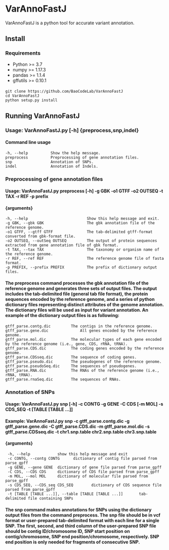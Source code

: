 # VarAnnoFastJ
VarAnnoFastJ is a python tool for accurate variant annotation.
## Install
### Requirements
  * Python >= 3.7
  * numpy >= 1.17.3
  * pandas >= 1.1.4
  * gffutils >= 0.10.1
   
####
    git clone https://github.com/BaoCodeLab/VarAnnoFastJ
    cd VarAnnoFastJ
    python setup.py install
    
    
## Running VarAnnoFastJ
### Usage:  VarAnnoFastJ.py [-h] {preprocess,snp,indel}

#### Command line usage                        
    -h, --help          Show the help message.
    preprocess          Preprocessing of gene annotation files.
    snp                 Annotation of SNPs.
    indel               Annotation of Indels.

### Preprocessing of gene annotation files
#### Usage:  VarAnnoFastJ.py preprocess [-h] -g GBK -o1 GTFF -o2 OUTSEQ -t TAX -r REF -p prefix

#### {arguments}
    -h, --help                          Show this help message and exit.
    -g GBK, --gbk GBK                   The gbk annotation file of the reference genome.
    -o1 GTFF, --gtff GTFF               The tab-delimited gtff-format converted from gbk-format file. 
    -o2 OUTSEQ, --outSeq OUTSEQ         The output of protein sequences extracted from gene annotation file of gbk format.
    -t TAX, --tax TAX                   The taxonomy or organism name of the reference genome.
    -r REF, --ref REF                   The reference genome file of fasta format.
    -p PREFIX, --prefix PREFIX          The prefix of dictionary output files.
   
#### The preprocess command processes the gbk annotation file of the reference genome and generates three sets of output files. The output includes the tab-delimited file (general tab file format), the protein sequences encoded by the reference genome, and a series of python dictionary files representing distinct attributes of the genome annotation. The dictionary files will be used as input for variant annotation. An example of the dictionary output files is as following:
    gtff_parse.contg.dic         The contigs in the reference genome.
    gtff_parse.gene.dic              All genes encoded by the reference genome.
    gtff_parse.mol.dic           The molecular types of each gene encoded by the reference genome (i.e., gene, CDS, rRNA, tRNA).
    gtff_parse.CDS.dic           The coding genes encoded by the reference genome.
    gtff_parse.CDSseq.dic        The sequence of coding genes. 
    gtff_parse.pseudo.dic        The pseudogenes of the reference genome.
    gtff_parse.pseudoSeq.dic     The sequences of pseudogenes.
    gtff_parse.RNA.dic           The RNAs of the reference genome (i.e., rRNA, tRNA).
    gtff_parse.rnaSeq.dic        The sequences of RNAs.
    
 ### Annotation of SNPs
 #### Usage:    VarAnnoFastJ.py snp [-h] -c CONTG -g GENE -C CDS [-m MOL] -s CDS_SEQ -t [TABLE [TABLE ...]]
 #### Example:  VarAnnoFastJ.py snp -c gtff_parse.contg.dic -g gtff_parse.gene.dic -C gtff_parse.CDS.dic -m gtff_parse.mol.dic -s gtff_parse.CDSseq.dic -t chr1.snp.table       chr2.snp.table chr3.snp.table
 
 #### {arguments}
     -h, --help            show this help message and exit
     -c CONTG, --contg CONTG      dictionary of contig file parsed from parse_gpff
     -g GENE, --gene GENE  dictionary of gene file parsed from parse_gpff
     -C CDS, --CDS CDS     dictionary of CDS file parsed from parse_gpff
     -m MOL, --mol MOL     dictionary of molecular file parsed from parse_gpff
     -s CDS_SEQ, --CDS_seq CDS_SEQ        dictionary of CDS sequence file parsed from parse_gpff
     -t [TABLE [TABLE ...]], --table [TABLE [TABLE ...]]       tab-delimited file containing SNPs

#### The snp command makes annotations for SNPs using the dictionary output files from the command preprocess. The snp file should be in vcf format or user-prepared tab-delimited format with each line for a single SNP. The first, second, and third column of the user-prepared SNP file should be contig ID/chromosome ID, SNP start position on contig/chromosome, SNP end position/chromosome, respectively. SNP end position is only needed for fragments of consecutive SNP.   
      

      
      
      
      
      
      
  
                        
   
  
  
  
  

